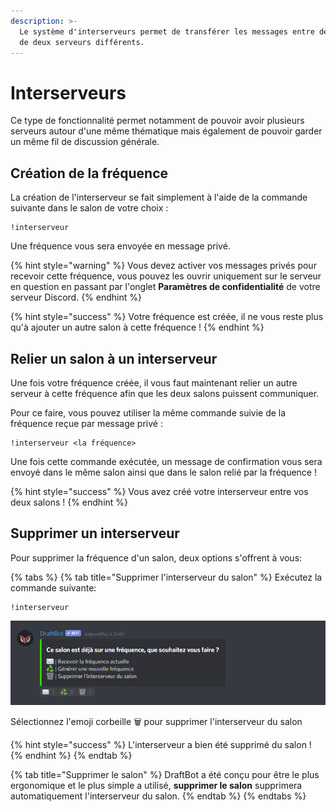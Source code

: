 ```yaml
---
description: >-
  Le système d'interserveurs permet de transférer les messages entre deux salons
  de deux serveurs différents.
---
```


# Interserveurs

Ce type de fonctionnalité permet notamment de pouvoir avoir plusieurs serveurs autour d'une même thématique mais également de pouvoir garder un même fil de discussion générale.

## Création de la fréquence

La création de l'interserveur se fait simplement à l'aide de la commande suivante dans le salon de votre choix :

```
!interserveur
```

Une fréquence vous sera envoyée en message privé.

{% hint style="warning" %}
Vous devez activer vos messages privés pour recevoir cette fréquence, vous pouvez les ouvrir uniquement sur le serveur en question en passant par l'onglet **Paramètres de confidentialité** de votre serveur Discord.
{% endhint %}

{% hint style="success" %}
Votre fréquence est créée, il ne vous reste plus qu'à ajouter un autre salon à cette fréquence !
{% endhint %}

## Relier un salon à un interserveur

Une fois votre fréquence créée, il vous faut maintenant relier un autre serveur à cette fréquence afin que les deux salons puissent communiquer.

Pour ce faire, vous pouvez utiliser la même commande suivie de la fréquence reçue par message privé :

```
!interserveur <la fréquence>
```

Une fois cette commande exécutée, un message de confirmation vous sera envoyé dans le même salon ainsi que dans le salon relié par la fréquence !

{% hint style="success" %}
Vous avez créé votre interserveur entre vos deux salons !
{% endhint %}

## Supprimer un interserveur

Pour supprimer la fréquence d'un salon, deux options s'offrent à vous:

{% tabs %}
{% tab title="Supprimer l'interserveur du salon" %}
Exécutez la commande suivante:

```
!interserveur
```

![Réponse de DraftBot à la commande](<../.gitbook/assets/image (3).png>)

Sélectionnez l'emoji corbeille 🗑️ pour supprimer l'interserveur du salon

{% hint style="success" %}
L'interserveur a bien été supprimé du salon !
{% endhint %}
{% endtab %}

{% tab title="Supprimer le salon" %}
DraftBot a été conçu pour être le plus ergonomique et le plus simple a utilisé, **supprimer le salon** supprimera automatiquement l'interserveur du salon.
{% endtab %}
{% endtabs %}
